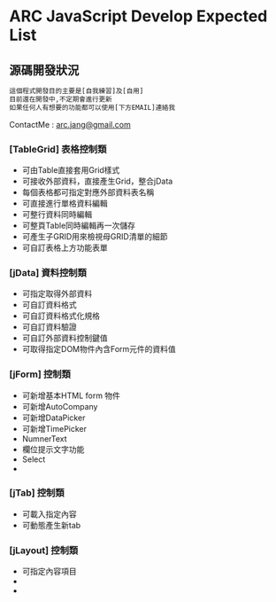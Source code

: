 # ARC JavaScript Develop Expected List

## 源碼開發狀況

```sh
這個程式開發目的主要是[自我練習]及[自用]
目前還在開發中,不定期會進行更新
如果任何人有想要的功能都可以使用[下方EMAIL]連絡我
```
ContactMe : arc.jang@gmail.com

### [TableGrid] 表格控制類

 - 可由Table直接套用Grid樣式
 - 可接收外部資料，直接產生Grid，整合jData
 - 每個表格都可指定對應外部資料表名稱
 - 可直接進行單格資料編輯
 - 可整行資料同時編輯
 - 可整頁Table同時編輯再一次儲存
 - 可產生子GRID用來檢視母GRID清單的細節
 - 可自訂表格上方功能表單
	
### [jData] 資料控制類

 - 可指定取得外部資料
 - 可自訂資料格式
 - 可自訂資料格式化規格
 - 可自訂資料驗證
 - 可自訂外部資料控制鍵值
 - 可取得指定DOM物件內含Form元件的資料值

### [jForm] 控制類

 - 可新增基本HTML form 物件
 - 可新增AutoCompany
 - 可新增DataPicker
 - 可新增TimePicker
 - NumnerText
 - 欄位提示文字功能
 - Select
 - 
 
### [jTab] 控制類

 - 可載入指定內容
 - 可動態產生新tab

### [jLayout] 控制類

 - 可指定內容項目
 - 
 - 
 
 

[ContactMe]:mailto:arc.jang@gmail.com